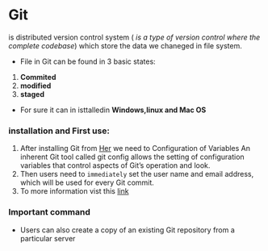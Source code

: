 # **Git**   
is distributed version control system (
*is a type of version control where the complete codebase*) which store the data we chaneged in file system.  
* File in Git can be found in 3 basic states:  
1. **Commited**  
2. **modified**  
3. **staged**  
* For sure it can in isttalledin **Windows,linux and Mac OS**   
###  **installation and First use:**  
1. After installing Git from [Her](https://git-scm.com/) we need to Configuration of Variables 
An inherent Git tool called git config allows the setting of configuration variables that control aspects of Git’s operation and look.  
2. Then users need to `immediately` set the user name and email address, which will be used for every Git commit.  
3. To more information vist this [link](https://blog.udemy.com/git-tutorial-a-comprehensive-guide/)  
### Important command
* Users can also create a copy of an existing Git repository from a particular server 
